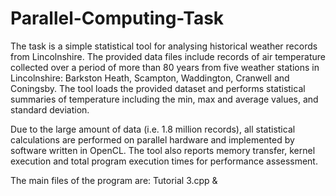 # Parallel-Computing-Task

The task is a simple statistical tool for analysing historical weather records from Lincolnshire. 
The provided data files include records of air temperature collected over a period of more than 80 years from five weather stations in Lincolnshire:
Barkston Heath, Scampton, Waddington, Cranwell and Coningsby. The tool loads the provided dataset and performs statistical summaries of temperature
including the min, max and average values, and standard deviation. 

Due to the large amount of data (i.e. 1.8 million records), all statistical calculations are performed on parallel hardware and implemented by software written in OpenCL. The tool also reports memory transfer, kernel execution and total program execution times for performance assessment.

The main files of the program are: Tutorial 3.cpp &

